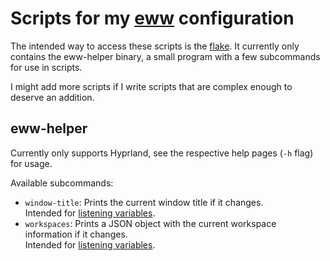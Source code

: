 # Scripts for my [eww](https://github.com/elkowar/eww/) configuration
The intended way to access these scripts is the [flake](flake.nix). It currently only contains the eww-helper binary, a small program with a few subcommands for use in scripts.

I might add more scripts if I write scripts that are complex enough to deserve an addition.

## eww-helper
Currently only supports Hyprland, see the respective help pages (`-h` flag) for usage.

Available subcommands:
- `window-title`: Prints the current window title if it changes. <br>
  Intended for [listening variables](https://elkowar.github.io/eww/configuration.html#adding-dynamic-content).
- `workspaces`: Prints a JSON object with the current workspace information if it changes. <br>
  Intended for [listening variables](https://elkowar.github.io/eww/configuration.html#adding-dynamic-content).
